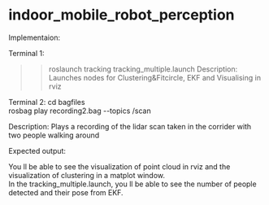 # indoor_mobile_robot_perception

Implementaion:

Terminal 1:
  >>roslaunch tracking tracking_multiple.launch
  Description:
    Launches nodes for Clustering&Fitcircle, EKF and Visualising in rviz

Terminal 2:
  cd bagfiles  
  rosbag play recording2.bag --topics /scan  

  Description:
    Plays a recording of the lidar scan taken in the corrider with two people walking around

Expected output:

You ll be able to see the visualization of point cloud in rviz and the visualization of clustering in a matplot window.  
In the tracking_multiple.launch, you ll be able to see the number of people detected and their pose from EKF.  




